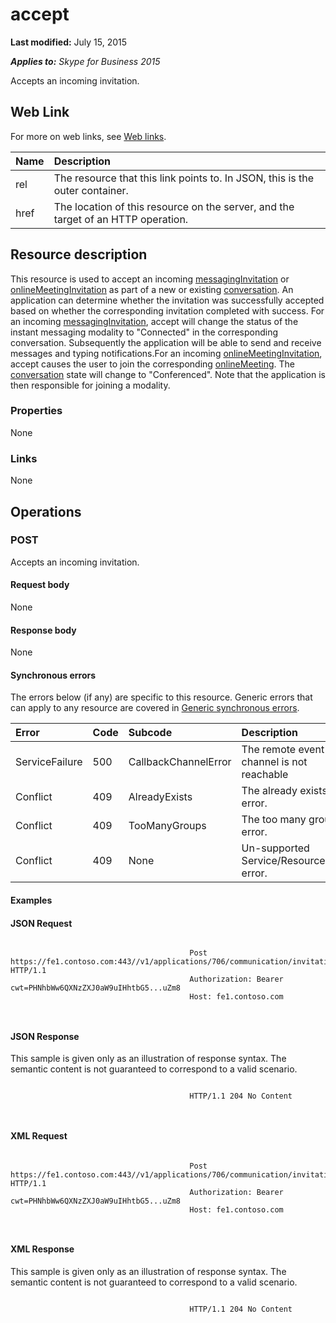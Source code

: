 
# accept 

 **Last modified:** July 15, 2015

 _**Applies to:** Skype for Business 2015_

Accepts an incoming invitation. 

## Web Link
<a name="sectionSection0"> </a>

For more on web links, see [Web links](WebLinks.md).



|**Name**|**Description**|
|:-----|:-----|
|rel|The resource that this link points to. In JSON, this is the outer container.|
|href|The location of this resource on the server, and the target of an HTTP operation.|

## Resource description
<a name="sectionSection1"> </a>

This resource is used to accept an incoming [messagingInvitation](messagingInvitation_ref.md) or [onlineMeetingInvitation](onlineMeetingInvitation_ref.md) as part of a new or existing [conversation](conversation_ref.md). An application can determine whether the invitation was successfully accepted based on whether the corresponding invitation completed with success. For an incoming [messagingInvitation](messagingInvitation_ref.md), accept will change the status of the instant messaging modality to "Connected" in the corresponding conversation. Subsequently the application will be able to send and receive messages and typing notifications.For an incoming [onlineMeetingInvitation](onlineMeetingInvitation_ref.md), accept causes the user to join the corresponding [onlineMeeting](onlineMeeting_ref.md). The [conversation](conversation_ref.md) state will change to "Conferenced". Note that the application is then responsible for joining a modality.


### Properties

None


### Links

None


## Operations
<a name="sectionSection2"> </a>




### POST

Accepts an incoming invitation.


#### Request body

None


#### Response body

None


#### Synchronous errors

The errors below (if any) are specific to this resource. Generic errors that can apply to any resource are covered in [Generic synchronous errors](GenericSynchronousErrors.md).



|**Error**|**Code**|**Subcode**|**Description**|
|:-----|:-----|:-----|:-----|
|ServiceFailure|500|CallbackChannelError|The remote event channel is not reachable|
|Conflict|409|AlreadyExists|The already exists error.|
|Conflict|409|TooManyGroups|The too many groups error.|
|Conflict|409|None|Un-supported Service/Resource/API error.|

#### Examples




#### JSON Request


```

										Post https://fe1.contoso.com:443//v1/applications/706/communication/invitations/350/accept HTTP/1.1
										Authorization: Bearer cwt=PHNhbWw6QXNzZXJ0aW9uIHhtbG5...uZm8
										Host: fe1.contoso.com
										
									
```


#### JSON Response

This sample is given only as an illustration of response syntax. The semantic content is not guaranteed to correspond to a valid scenario.


```

										HTTP/1.1 204 No Content
										
									
```


#### XML Request


```

										Post https://fe1.contoso.com:443//v1/applications/706/communication/invitations/350/accept HTTP/1.1
										Authorization: Bearer cwt=PHNhbWw6QXNzZXJ0aW9uIHhtbG5...uZm8
										Host: fe1.contoso.com
										
									
```


#### XML Response

This sample is given only as an illustration of response syntax. The semantic content is not guaranteed to correspond to a valid scenario.


```

										HTTP/1.1 204 No Content
										
									
```

